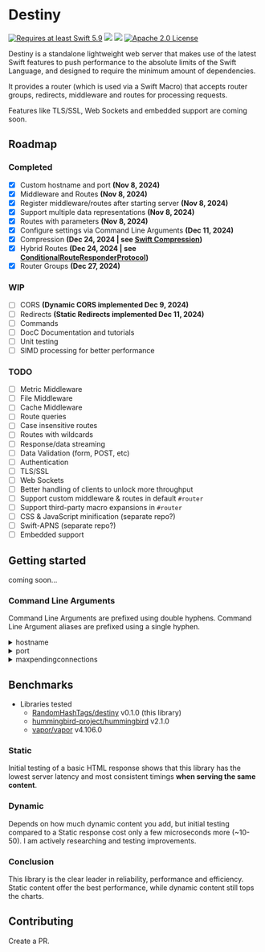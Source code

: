# Destiny

<a href="https://swift.org"><img src="https://img.shields.io/badge/Swift-5.9+-F05138?style=&logo=swift" alt="Requires at least Swift 5.9"></a> <img src="https://img.shields.io/badge/Platforms-Any-gold"> <a href="https://discord.com/invite/VyuFQUpcUz"><img src="https://img.shields.io/badge/Chat-Discord-7289DA?style=&logo=discord"></a> <a href="https://github.com/RandomHashTags/destiny/blob/main/LICENSE"><img src="https://img.shields.io/badge/License-Apache_2.0-blue" alt="Apache 2.0 License"></a>

Destiny is a standalone lightweight web server that makes use of the latest Swift features to push performance to the absolute limits of the Swift Language, and designed to require the minimum amount of dependencies.

It provides a router (which is used via a Swift Macro) that accepts router groups, redirects, middleware and routes for processing requests.

Features like TLS/SSL, Web Sockets and embedded support are coming soon.

## Roadmap

### Completed

- [x] Custom hostname and port <b>(Nov 8, 2024)</b>
- [x] Middleware and Routes <b>(Nov 8, 2024)</b>
- [x] Register middleware/routes after starting server <b>(Nov 8, 2024)</b>
- [x] Support multiple data representations <b>(Nov 8, 2024)</b>
- [x] Routes with parameters <b>(Nov 8, 2024)</b>
- [x] Configure settings via Command Line Arguments <b>(Dec 11, 2024)</b>
- [x] Compression <b>(Dec 24, 2024 | see [Swift Compression](https://github.com/RandomHashTags/swift-compression))</b>
- [x] Hybrid Routes <b>(Dec 24, 2024 | see [ConditionalRouteResponderProtocol](https://github.com/RandomHashTags/destiny/tree/main/Sources/DestinyUtilities/routes/responders/ConditionalRouteResponderProtocol.swift))</b>
- [x] Router Groups <b>(Dec 27, 2024)</b>

### WIP

- [ ] CORS <b>(Dynamic CORS implemented Dec 9, 2024)</b>
- [ ] Redirects <b>(Static Redirects implemented Dec 11, 2024)</b>
- [ ] Commands
- [ ] DocC Documentation and tutorials
- [ ] Unit testing
- [ ] SIMD processing for better performance

### TODO

- [ ] Metric Middleware
- [ ] File Middleware
- [ ] Cache Middleware
- [ ] Route queries
- [ ] Case insensitive routes
- [ ] Routes with wildcards
- [ ] Response/data streaming
- [ ] Data Validation (form, POST, etc)
- [ ] Authentication
- [ ] TLS/SSL
- [ ] Web Sockets
- [ ] Better handling of clients to unlock more throughput
- [ ] Support custom middleware & routes in default `#router`
- [ ] Support third-party macro expansions in `#router`
- [ ] CSS & JavaScript minification (separate repo?)
- [ ] Swift-APNS (separate repo?)
- [ ] Embedded support

## Getting started

coming soon...

### Command Line Arguments

Command Line Arguments are prefixed using double hyphens. Command Line Argument aliases are prefixed using a single hyphen.

<details>

<summary>hostname</summary>

Assign the hostname of the server.

- Aliases: `h`
- Usage: `--hostname <hostname>`

</details>

<details>

<summary>port</summary>

Assigns the port of the server.

- Aliases: `p`
- Usage: `--port <port>`

</details>

<details>

<summary>maxpendingconnections</summary>

Assigns the maximum pending connections the server can queue.

- Aliases: `mpc`
- Usage: `--maxpendingconnections <max pending connections>`

</details>


## Benchmarks

- Libraries tested
  - [RandomHashTags/destiny](https://github.com/RandomHashTags/destiny) v0.1.0 (this library)
  - [hummingbird-project/hummingbird](https://github.com/hummingbird-project/hummingbird) v2.1.0
  - [vapor/vapor](https://github.com/vapor/vapor) v4.106.0

### Static

Initial testing of a basic HTML response shows that this library has the lowest server latency and most consistent timings **when serving the same content**.

### Dynamic

Depends on how much dynamic content you add, but initial testing compared to a Static response cost only a few microseconds more (~10-50). I am actively researching and testing improvements.

### Conclusion

This library is the clear leader in reliability, performance and efficiency. Static content offer the best performance, while dynamic content still tops the charts.

## Contributing

Create a PR.